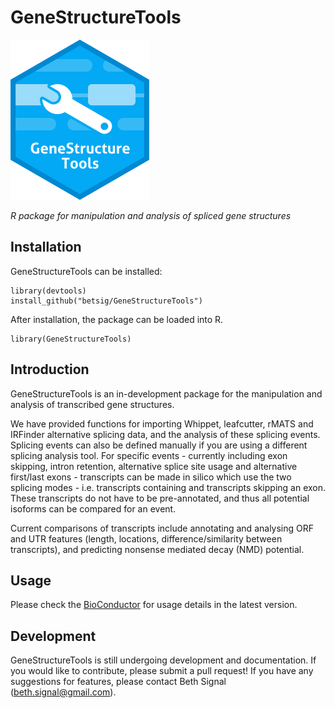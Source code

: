 # GeneStructureTools

![](https://github.com/betsig/GeneStructureTools/blob/master/HexLogoGeneStructureTools.png)

*R package for manipulation and analysis of spliced gene structures*

## Installation
GeneStructureTools can be installed:
```
library(devtools)
install_github("betsig/GeneStructureTools")
```
After installation, the package can be loaded into R.
```
library(GeneStructureTools)
```

## Introduction

GeneStructureTools is an in-development package for the manipulation and analysis of transcribed gene structures.

We have provided functions for importing Whippet, leafcutter, rMATS and IRFinder alternative splicing data, and the analysis of these splicing events. 
Splicing events can also be defined manually if you are using a different splicing analysis tool.
For specific events - currently including exon skipping, intron retention, alternative splice site usage and alternative first/last exons - transcripts can be made in silico which use the two splicing modes - i.e. transcripts containing and transcripts skipping an exon. 
These transcripts do not have to be pre-annotated, and thus all potential isoforms can be compared for an event.

Current comparisons of transcripts include annotating and analysing ORF and UTR features (length, locations, difference/similarity between transcripts), and predicting nonsense mediated decay (NMD) potential.

## Usage

Please check the [BioConductor](http://bioconductor.org/packages/GeneStructureTools/) for usage details in the latest version.

## Development

GeneStructureTools is still undergoing development and documentation.
If you would like to contribute, please submit a pull request!
If you have any suggestions for features, please contact Beth Signal (beth.signal@gmail.com).




